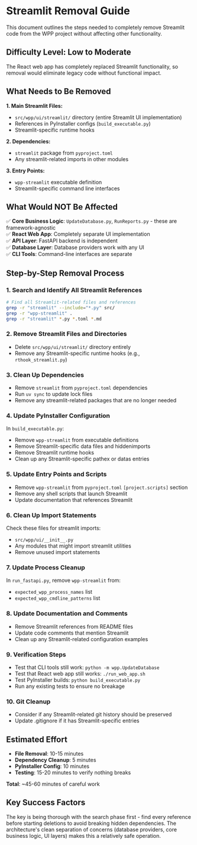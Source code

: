 # Streamlit Removal Guide

This document outlines the steps needed to completely remove Streamlit code from the WPP project without affecting other functionality.

## Difficulty Level: **Low to Moderate** 

The React web app has completely replaced Streamlit functionality, so removal would eliminate legacy code without functional impact.

## What Needs to Be Removed

**1. Main Streamlit Files:**
- `src/wpp/ui/streamlit/` directory (entire Streamlit UI implementation)
- References in PyInstaller configs (`build_executable.py`)
- Streamlit-specific runtime hooks

**2. Dependencies:**
- `streamlit` package from `pyproject.toml`
- Any streamlit-related imports in other modules

**3. Entry Points:**
- `wpp-streamlit` executable definition
- Streamlit-specific command line interfaces

## What Would NOT Be Affected

✅ **Core Business Logic**: `UpdateDatabase.py`, `RunReports.py` - these are framework-agnostic  
✅ **React Web App**: Completely separate UI implementation  
✅ **API Layer**: FastAPI backend is independent  
✅ **Database Layer**: Database providers work with any UI  
✅ **CLI Tools**: Command-line interfaces are separate  

## Step-by-Step Removal Process

### 1. **Search and Identify All Streamlit References**
```bash
# Find all Streamlit-related files and references
grep -r "streamlit" --include="*.py" src/
grep -r "wpp-streamlit" .
grep -r "streamlit" *.py *.toml *.md
```

### 2. **Remove Streamlit Files and Directories**
- Delete `src/wpp/ui/streamlit/` directory entirely
- Remove any Streamlit-specific runtime hooks (e.g., `rthook_streamlit.py`)

### 3. **Clean Up Dependencies**
- Remove `streamlit` from `pyproject.toml` dependencies
- Run `uv sync` to update lock files
- Remove any streamlit-related packages that are no longer needed

### 4. **Update PyInstaller Configuration**
In `build_executable.py`:
- Remove `wpp-streamlit` from executable definitions
- Remove Streamlit-specific data files and hiddenimports
- Remove Streamlit runtime hooks
- Clean up any Streamlit-specific pathex or datas entries

### 5. **Update Entry Points and Scripts**
- Remove `wpp-streamlit` from `pyproject.toml` `[project.scripts]` section
- Remove any shell scripts that launch Streamlit
- Update documentation that references Streamlit

### 6. **Clean Up Import Statements**
Check these files for streamlit imports:
- `src/wpp/ui/__init__.py`
- Any modules that might import streamlit utilities
- Remove unused import statements

### 7. **Update Process Cleanup**
In `run_fastapi.py`, remove `wpp-streamlit` from:
- `expected_wpp_process_names` list
- `expected_wpp_cmdline_patterns` list

### 8. **Update Documentation and Comments**
- Remove Streamlit references from README files
- Update code comments that mention Streamlit
- Clean up any Streamlit-related configuration examples

### 9. **Verification Steps**
- Test that CLI tools still work: `python -m wpp.UpdateDatabase`
- Test that React web app still works: `./run_web_app.sh`
- Test PyInstaller builds: `python build_executable.py`
- Run any existing tests to ensure no breakage

### 10. **Git Cleanup**
- Consider if any Streamlit-related git history should be preserved
- Update .gitignore if it has Streamlit-specific entries

## Estimated Effort

- **File Removal**: 10-15 minutes
- **Dependency Cleanup**: 5 minutes  
- **PyInstaller Config**: 10 minutes
- **Testing**: 15-20 minutes to verify nothing breaks

**Total**: ~45-60 minutes of careful work

## Key Success Factors

The key is being thorough with the search phase first - find every reference before starting deletions to avoid breaking hidden dependencies. The architecture's clean separation of concerns (database providers, core business logic, UI layers) makes this a relatively safe operation.